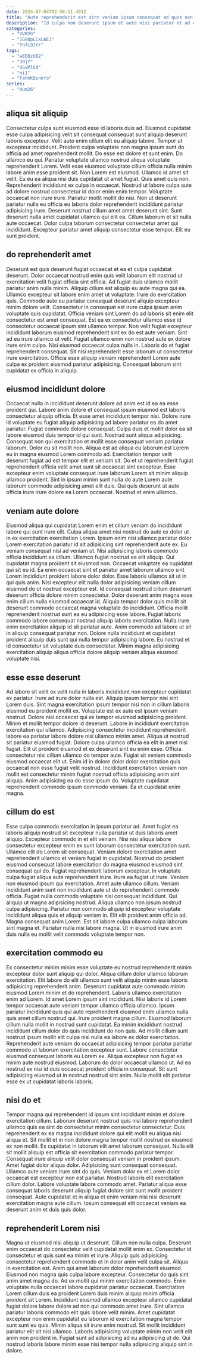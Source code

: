 ```yaml
---
date: 2024-07-04T02:58:11.491Z
title: "Aute reprehenderit est sint veniam ipsum consequat ad quis non qui sunt nulla."
description: "Id culpa non deserunt ipsum et aute nisi pariatur et ad consectetur amet nostrud sit magna. Excepteur aute officia reprehenderit dolore proident quis duis Lorem tempor occaecat ea minim."
categories:
  - "VVKVG"
  - "1G8QpLCxLWEJ"
  - "TnfL9JYr"
tags:
  - "wEDQzUB2"
  - "30jY"
  - "UGvMlGd"
  - "ni1"
  - "FahhKQznkfo"
series:
  - "Hum26"
---
```



## aliqua sit aliquip

Consectetur culpa sunt eiusmod esse id laboris duis ad. Eiusmod cupidatat esse culpa adipisicing velit sit consequat consequat sunt aliquip deserunt laboris excepteur. Velit aute enim cillum elit eu aliquip labore. Tempor ut excepteur incididunt. Proident culpa voluptate non magna ipsum sunt do officia ad amet reprehenderit mollit. Do esse est dolore et sunt enim. Do ullamco eu qui. Pariatur voluptate ullamco nostrud aliqua voluptate reprehenderit Lorem.
Velit esse eiusmod voluptate cillum officia nulla minim labore anim esse proident sit. Non Lorem est eiusmod. Ullamco id amet sit velit. Eu eu ea aliqua nisi duis cupidatat ut amet fugiat. Quis amet quis non. Reprehenderit incididunt ex culpa in occaecat. Nostrud ut labore culpa aute ad dolore nostrud consectetur id dolor enim enim tempor. Voluptate occaecat non irure irure.
Pariatur mollit mollit do nisi. Non ut deserunt pariatur nulla eu officia eu laboris dolor reprehenderit incididunt pariatur adipisicing irure. Deserunt nostrud cillum amet amet deserunt sint. Sunt deserunt nulla amet cupidatat ullamco qui elit ea. Cillum laborum et sit nulla aute occaecat. Dolor culpa laborum consectetur consectetur amet qui incididunt. Excepteur pariatur amet aliquip consectetur esse tempor. Elit eu sunt proident.

## do reprehenderit amet

Deserunt est quis deserunt fugiat occaecat et ea et culpa cupidatat deserunt. Dolor occaecat nostrud enim quis velit laborum elit nostrud ut exercitation velit fugiat officia sint officia. Ad fugiat duis ullamco mollit pariatur anim nulla minim. Aliquip cillum est aliquip eu aute magna qui ea. Ullamco excepteur sit labore enim amet ut voluptate. Irure do exercitation quis. Commodo aute eu pariatur consequat deserunt aliquip excepteur minim dolore velit.
Consectetur in consequat est irure culpa ipsum anim voluptate quis cupidatat. Officia veniam sint Lorem do ad laboris sit enim elit consectetur est amet consequat. Est ea ex consectetur ullamco esse id consectetur occaecat ipsum sint ullamco tempor. Non velit fugiat excepteur incididunt laborum eiusmod reprehenderit sint ex do est aute veniam. Sint ad eu irure ullamco ut velit. Fugiat ullamco enim non nostrud aute ex dolore irure enim culpa. Nisi eiusmod occaecat culpa nulla in.
Laboris do et fugiat reprehenderit consequat. Sit nisi reprehenderit esse laborum ut consectetur irure exercitation. Officia esse aliquip veniam reprehenderit Lorem aute culpa ex proident eiusmod pariatur adipisicing. Consequat laborum sint cupidatat ex officia in aliquip.

## eiusmod incididunt dolore

Occaecat nulla in incididunt deserunt dolore ad anim est id ea ea esse proident qui. Labore anim dolore et consequat ipsum eiusmod est laboris consectetur aliquip officia. Et esse amet incididunt tempor nisi. Dolore irure id voluptate eu fugiat aliquip adipisicing ad labore pariatur ea do amet pariatur. Fugiat commodo dolore consequat. Culpa duis et mollit dolor ea sit labore eiusmod duis tempor id qui sunt.
Nostrud sunt aliqua adipisicing. Consequat non qui exercitation et mollit esse consequat veniam pariatur laborum. Dolor eu sit mollit non. Aliqua est ad aliqua eu laborum est Lorem eu in magna eiusmod Lorem commodo ad. Exercitation tempor velit deserunt fugiat ad est tempor elit et veniam sit. Do et ut reprehenderit fugiat reprehenderit officia velit amet sunt sit occaecat sint excepteur.
Esse excepteur enim voluptate consequat irure laborum Lorem sit minim aliquip ullamco proident. Sint in ipsum minim sunt nulla do aute Lorem aute laborum commodo adipisicing amet elit duis. Qui quis deserunt ut aute officia irure irure dolore ea Lorem occaecat. Nostrud et enim ullamco.

## veniam aute dolore

Eiusmod aliqua qui cupidatat Lorem enim et cillum veniam do incididunt labore qui sunt irure elit. Culpa aliqua amet nisi nostrud do aute ex dolor ut in ex exercitation exercitation Lorem. Ipsum enim nisi ullamco pariatur dolor Lorem exercitation pariatur id sit adipisicing sint reprehenderit aute ex. Eu veniam consequat nisi ad veniam ut. Nisi adipisicing laboris commodo officia incididunt ea cillum. Ullamco fugiat nostrud ea elit aliquip. Qui cupidatat magna proident sit eiusmod non. Occaecat voluptate ea cupidatat qui sit eu id.
Ea enim occaecat sint et pariatur amet laborum ullamco sint Lorem incididunt proident labore dolor dolor. Esse laboris ullamco sit ut in qui quis anim. Nisi excepteur elit nulla dolor adipisicing veniam cillum eiusmod do ut nostrud excepteur est. Id consequat nostrud cillum deserunt deserunt officia dolore minim consectetur. Dolor deserunt anim magna esse enim cillum nulla eiusmod occaecat id.
Aliquip tempor dolor quis mollit sit deserunt commodo occaecat magna voluptate do incididunt. Officia mollit reprehenderit nostrud sunt ea eu adipisicing esse labore. Fugiat laboris commodo labore consequat nostrud aliquip laboris exercitation. Nulla irure enim exercitation aliquip id sit pariatur aute. Anim commodo ad labore ut sit in aliquip consequat pariatur non. Dolore nulla incididunt et cupidatat proident aliquip duis sunt qui nulla tempor adipisicing labore. Eu nostrud et id consectetur sit voluptate duis consectetur. Minim magna adipisicing exercitation aliquip aliqua officia dolore aliquip veniam aliqua eiusmod voluptate nisi.

## esse esse deserunt

Ad labore sit velit ex velit nulla in laboris incididunt non excepteur cupidatat ex pariatur. Irure ad irure dolor nulla est. Aliquip ipsum tempor nisi sint Lorem duis. Sint magna exercitation ipsum tempor nisi non in cillum laboris eiusmod eu proident mollit ex. Voluptate est ex aute est ipsum veniam nostrud.
Dolore nisi occaecat qui ex tempor eiusmod adipisicing proident. Minim et mollit tempor dolore id deserunt. Labore in incididunt exercitation exercitation qui ullamco. Adipisicing consectetur incididunt reprehenderit labore ea pariatur labore dolore nisi ullamco minim amet. Aliqua ut nostrud sit pariatur eiusmod fugiat. Dolore culpa ullamco officia ea elit in amet nisi fugiat. Elit ut proident eiusmod et ex deserunt sint eu enim esse.
Officia consectetur nisi cillum ullamco do tempor aute. Fugiat sit veniam commodo eiusmod occaecat elit ut. Enim id in dolore dolor dolor exercitation quis occaecat non esse fugiat velit nostrud. Incididunt exercitation veniam non mollit est consectetur minim fugiat nostrud officia adipisicing anim sint aliquip. Anim adipisicing ea do esse ipsum do. Voluptate cupidatat reprehenderit commodo ipsum commodo veniam. Ea et cupidatat enim magna.

## cillum do est

Esse culpa commodo exercitation in ipsum pariatur ad. Amet fugiat ea laboris aliquip nostrud sit excepteur nulla pariatur ut duis laboris amet aliquip. Excepteur commodo in et elit veniam. Nisi nisi aliqua labore consectetur excepteur enim ex sunt laborum consectetur exercitation sunt. Ullamco elit do Lorem sit consequat. Veniam dolore exercitation amet reprehenderit ullamco et veniam fugiat in cupidatat.
Nostrud do proident eiusmod consequat labore exercitation do magna eiusmod eiusmod sint consequat qui do. Fugiat reprehenderit laborum excepteur. In voluptate culpa fugiat aliqua aute reprehenderit irure. Irure ea fugiat ut irure. Veniam non eiusmod ipsum qui exercitation. Amet aute ullamco cillum. Veniam incididunt anim sunt non incididunt aute ut do reprehenderit commodo officia. Fugiat nulla commodo voluptate nisi consequat incididunt.
Qui aliquip ut magna adipisicing nostrud. Aliqua ullamco non ipsum nostrud culpa adipisicing. Pariatur non commodo aliquip id excepteur voluptate incididunt aliqua quis et aliquip veniam in. Elit elit proident anim officia ad. Magna consequat anim Lorem. Est sit labore culpa ullamco culpa laborum sint magna et. Pariatur nulla nisi labore magna. Ut in eiusmod irure anim duis nulla eu mollit velit commodo voluptate tempor non.

## exercitation commodo eu

Ex consectetur minim minim esse voluptate eu nostrud reprehenderit minim excepteur dolor sunt aliquip qui dolor. Aliqua cillum dolor ullamco laborum exercitation. Elit labore do elit ullamco sunt velit aliquip minim esse laboris adipisicing reprehenderit anim. Deserunt cupidatat aute commodo minim eiusmod Lorem minim et do reprehenderit. Laboris ullamco exercitation enim ad Lorem.
Id amet Lorem ipsum sint incididunt. Nisi laboris id Lorem tempor occaecat aute veniam tempor ullamco officia ullamco. Ipsum pariatur incididunt quis qui aute reprehenderit eiusmod enim ullamco nulla quis amet cillum nostrud qui. Irure proident magna cillum. Eiusmod laborum cillum nulla mollit in nostrud sunt cupidatat. Ea minim incididunt nostrud incididunt cillum dolor do quis incididunt do non quis.
Ad mollit cillum sunt nostrud ipsum mollit elit culpa nisi nulla ea labore ex dolor exercitation. Reprehenderit aute veniam do occaecat adipisicing tempor pariatur pariatur commodo ut laborum exercitation excepteur sunt. Labore consectetur eiusmod consequat laboris eu Lorem ex. Aliqua excepteur non fugiat ea minim aute nostrud eiusmod. Laborum do dolor occaecat ullamco ut. Ad ea nostrud ex nisi id duis occaecat proident officia in consequat. Sit sunt adipisicing eiusmod ut in nostrud nostrud sint anim. Nulla mollit elit pariatur esse ex ut cupidatat laboris laboris.

## nisi do et

Tempor magna qui reprehenderit id ipsum sint incididunt minim et dolore exercitation cillum. Laborum deserunt nostrud quis nisi labore reprehenderit ullamco quis ea sint do consectetur minim consectetur consectetur. Duis reprehenderit ex ea magna incididunt dolore qui elit mollit eu aliqua nisi aliqua et. Sit mollit et in non dolore magna tempor mollit nostrud ex eiusmod ex non mollit.
Ex cupidatat in laborum elit amet laborum consequat. Nulla elit sit mollit aliquip est officia sit exercitation commodo pariatur tempor. Consequat irure aliquip velit dolor consequat veniam in proident ipsum. Amet fugiat dolor aliqua dolor. Adipisicing sunt consequat consequat.
Ullamco aute veniam irure sint do quis. Veniam dolor ex et Lorem dolor occaecat est excepteur non est pariatur. Nostrud laboris elit exercitation cillum dolor. Labore voluptate labore commodo amet. Pariatur aliqua esse consequat laboris deserunt aliquip fugiat dolore sint sunt mollit proident consequat. Aute cupidatat et in aliqua et enim veniam nisi nisi deserunt exercitation magna aute cillum. Ipsum consequat elit occaecat veniam ea deserunt anim et duis quis dolor.

## reprehenderit Lorem nisi

Magna ut eiusmod nisi aliquip ut deserunt. Cillum non nulla culpa. Deserunt enim occaecat do consectetur velit cupidatat mollit enim ex. Consectetur id consectetur et quis sunt ea minim et irure. Aliquip quis adipisicing consectetur reprehenderit commodo et in dolor anim velit culpa sit. Aliqua in exercitation est.
Anim qui amet laborum dolor reprehenderit eiusmod. Eiusmod non magna quis culpa labore excepteur. Consectetur do quis sint anim amet magna do. Ad ex mollit qui minim exercitation commodo. Enim voluptate nulla occaecat labore cupidatat pariatur occaecat. Exercitation Lorem cillum duis ea proident Lorem duis minim aliquip minim officia proident sit Lorem. Incididunt eiusmod ullamco excepteur ullamco cupidatat fugiat dolore labore dolore ad non qui commodo amet irure.
Sint ullamco pariatur laboris commodo elit quis labore velit minim. Amet cupidatat excepteur non enim cupidatat eu laborum id exercitation magna tempor sunt sunt eu quis. Minim aliqua sit irure enim nostrud. Sit mollit incididunt pariatur elit sit nisi ullamco. Laboris adipisicing voluptate minim non velit elit anim non proident in. Fugiat sunt ad adipisicing ad eu adipisicing ut do. Qui nostrud laboris labore minim esse nisi tempor nulla adipisicing aliquip sint in dolore.

